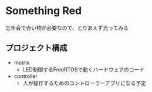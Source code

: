# Something Red
忘年会で赤い物が必要なので、とりあえず光ってみる

## プロジェクト構成
- matrix
  - LED制御するFreeRTOSで動くハードウェアのコード
- controller
  - 人が操作するためのコントローラーアプリになる予定